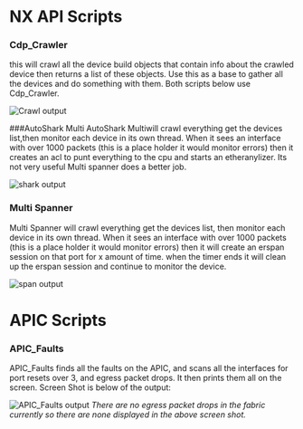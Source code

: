 # NX API Scripts


### Cdp_Crawler
this will crawl all the device build objects that contain info about the crawled device then returns a list of these objects. Use this as a base to gather all the devices and do something with them. Both scripts below use Cdp_Crawler.

![Crawl output](http://i.imgur.com/Fll5ZJE.png "Crawl output")

###AutoShark Multi
AutoShark Multiwill crawl everything get the devices list,then monitor each device in its own thread. When it sees an interface with over 1000 packets (this is a place holder it would monitor errors) then it creates an acl to punt everything to the cpu and starts an etheranylizer. Its not very useful Multi spanner does a better job.

![shark output](http://i.imgur.com/eb9Rb5o.png "shark output")

### Multi Spanner

Multi Spanner will crawl everything get the devices list, then monitor each device in its own thread. When it sees an interface with over 1000 packets (this is a place holder it would monitor errors) then it will create an erspan session on that port for x amount of time. when the timer ends it will clean up the erspan session and continue to monitor the device.

![span output](http://i.imgur.com/o07GepF.png "span output")

# APIC Scripts

### APIC_Faults

APIC_Faults finds all the faults on the APIC, and scans all the interfaces for port resets over 3, and egress packet drops. It then prints them all on the screen. Screen Shot is below of the output:

![APIC_Faults output](http://i.imgur.com/JyDjJGH.png "APIC_Faults output")
*There are no egress packet drops in the fabric currently so there are none displayed in the above screen shot.*


